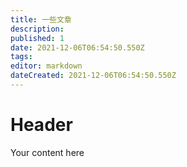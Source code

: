 ```yaml
---
title: 一些文章
description: 
published: 1
date: 2021-12-06T06:54:50.550Z
tags: 
editor: markdown
dateCreated: 2021-12-06T06:54:50.550Z
---
```


# Header
Your content here